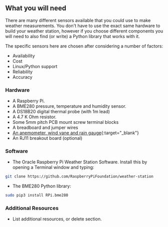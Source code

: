 ## What you will need

There are many different sensors available that you could use to make weather measurements. You don't have to use the exact same hardware to build your weather station, however if you choose different components you will need to also find (or write) a Python library that works with it.

The specific sensors here are chosen after considering a number of factors:
- Availability
- Cost
- Linux/Python support
- Reliability
- Accuracy

### Hardware

+ A Raspberry Pi.
+ A BME280 pressure, temperature and humidity sensor.
+ A DS18B20 digital thermal probe (with 1m lead)
+ A 4.7 K Ohm resistor.
+ Some 5mm pitch PCB mount screw terminal blocks
+ A breadboard and jumper wires
+ [An anemometer, wind vane and rain gauge](https://www.argentdata.com/catalog/product_info.php?products_id=145){:target="_blank"}
+ An RJ11 breakout board (optional)

### Software

+ The Oracle Raspberry Pi Weather Station Software. Install this by opening a Terminal window and typing:
```bash
git clone https://github.com/RaspberryPiFoundation/weather-station
```

+ The BME280 Python library:
```bash
sudo pip3 install RPi.bme280
```

### Additional Resources

+ List additional resources, or delete section.
